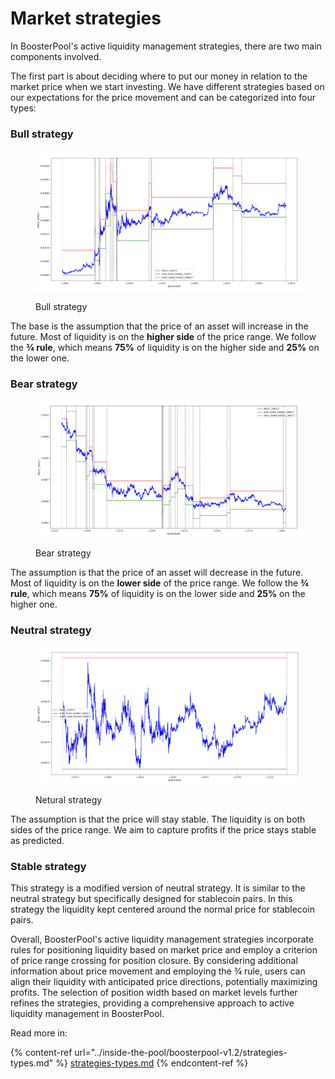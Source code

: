 # Market strategies

In BoosterPool's active liquidity management strategies, there are two main components involved.&#x20;

The first part is about deciding where to put our money in relation to the market price when we start investing. We have different strategies based on our expectations for the price movement and can be categorized into four types:&#x20;

### **Bull strategy**

<figure><img src="../.gitbook/assets/image (38).png" alt=""><figcaption><p>Bull strategy</p></figcaption></figure>

The base is the assumption that the price of an asset will increase in the future. Most of liquidity is on the **higher side** of the price range. We follow the **¾ rule**, which means **75%** of liquidity is on the higher side and **25%** on the lower one.

### **Bear strategy**

<figure><img src="../.gitbook/assets/image (21).png" alt=""><figcaption><p>Bear strategy</p></figcaption></figure>

The assumption is that the price of an asset will decrease in the future. Most of liquidity is on the **lower side** of the price range. We follow the **¾ rule**, which means **75%** of liquidity is on the lower side and **25%** on the higher one.

### **Neutral strategy**

<figure><img src="../.gitbook/assets/image (3).png" alt=""><figcaption><p>Netural strategy</p></figcaption></figure>

The assumption is that the price will stay stable. The liquidity is on both sides of the price range. We aim to capture profits if the price stays stable as predicted.

### Stable strategy

This strategy is a modified version of neutral strategy. It is similar to the neutral strategy but specifically designed for stablecoin pairs. In this strategy the liquidity kept centered around the normal price for stablecoin pairs.

Overall, BoosterPool's active liquidity management strategies incorporate rules for positioning liquidity based on market price and employ a criterion of price range crossing for position closure. By considering additional information about price movement and employing the ¾ rule, users can align their liquidity with anticipated price directions, potentially maximizing profits. The selection of position width based on market levels further refines the strategies, providing a comprehensive approach to active liquidity management in BoosterPool.

Read more in:

{% content-ref url="../inside-the-pool/boosterpool-v1.2/strategies-types.md" %}
[strategies-types.md](../inside-the-pool/boosterpool-v1.2/strategies-types.md)
{% endcontent-ref %}
